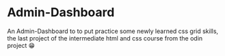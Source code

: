 # Admin-Dashboard
An Admin-Dashboard to to put practice some newly learned css grid skills, the last project of the intermediate html and css course from the odin project 😁
